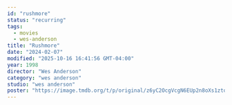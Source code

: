 ```yaml
---
id: "rushmore"
status: "recurring"
tags:
  - movies
  - wes-anderson
title: "Rushmore"
date: "2024-02-07"
modified: "2025-10-16 16:41:56 GMT-04:00"
year: 1998
director: "Wes Anderson"
category: "wes anderson"
studio: "wes anderson"
poster: "https://image.tmdb.org/t/p/original/z6yC2OcgVcgN6EUp2n8oXs1ztq3.jpg"
---
```

